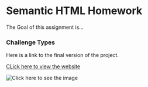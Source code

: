 # Semantic HTML Homework

The Goal of this assignment is...

### Challenge Types 

Here is a link to the final version of the project.

[CLick here to view the website](https://odetothecode.github.io/semantic-html/)

![Click here to see the image](./assets/images/digital-marketing-meeting.jpg)


